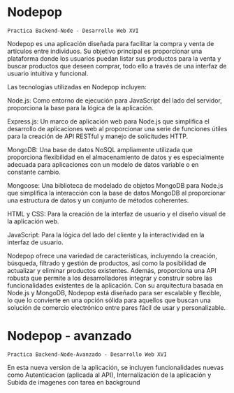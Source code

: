 # Nodepop

`Practica Backend-Node - Desarrollo Web XVI`

Nodepop es una aplicación diseñada para facilitar la compra y venta de artículos entre individuos. Su objetivo principal es proporcionar una plataforma donde los usuarios puedan listar sus productos para la venta y buscar productos que deseen comprar, todo ello a través de una interfaz de usuario intuitiva y funcional.

Las tecnologías utilizadas en Nodepop incluyen:

Node.js: Como entorno de ejecución para JavaScript del lado del servidor, proporciona la base para la lógica de la aplicación.

Express.js: Un marco de aplicación web para Node.js que simplifica el desarrollo de aplicaciones web al proporcionar una serie de funciones útiles para la creación de API RESTful y manejo de solicitudes HTTP.

MongoDB: Una base de datos NoSQL ampliamente utilizada que proporciona flexibilidad en el almacenamiento de datos y es especialmente adecuada para aplicaciones con un modelo de datos variable o en constante cambio.

Mongoose: Una biblioteca de modelado de objetos MongoDB para Node.js que simplifica la interacción con la base de datos MongoDB al proporcionar una estructura de datos y un conjunto de métodos coherentes.

HTML y CSS: Para la creación de la interfaz de usuario y el diseño visual de la aplicación web.

JavaScript: Para la lógica del lado del cliente y la interactividad en la interfaz de usuario.

Nodepop ofrece una variedad de características, incluyendo la creación, búsqueda, filtrado y gestión de productos, así como la posibilidad de actualizar y eliminar productos existentes. Además, proporciona una API robusta que permite a los desarrolladores integrar y construir sobre las funcionalidades existentes de la aplicación.
Con su arquitectura basada en Node.js y MongoDB, Nodepop está diseñado para ser escalable y flexible, lo que lo convierte en una opción sólida para aquellos que buscan una solución de comercio electrónico entre pares fácil de usar y personalizable.

# Nodepop - avanzado

`Practica Backend-Node-Avanzado - Desarrollo Web XVI`

En esta nueva version de la aplicación, se incluyen funcionalidades nuevas como Autenticacion (aplicada al API), Internalización de la aplicación y Subida de imagenes con tarea en background